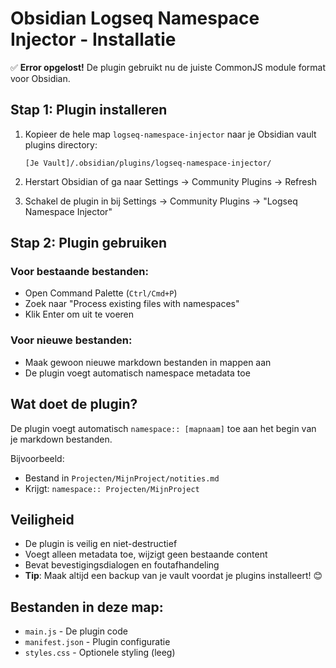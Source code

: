 # Obsidian Logseq Namespace Injector - Installatie

✅ **Error opgelost!** De plugin gebruikt nu de juiste CommonJS module format voor Obsidian.

## Stap 1: Plugin installeren

1. Kopieer de hele map `logseq-namespace-injector` naar je Obsidian vault plugins directory:
   ```
   [Je Vault]/.obsidian/plugins/logseq-namespace-injector/
   ```

2. Herstart Obsidian of ga naar Settings → Community Plugins → Refresh

3. Schakel de plugin in bij Settings → Community Plugins → "Logseq Namespace Injector"

## Stap 2: Plugin gebruiken

### Voor bestaande bestanden:
- Open Command Palette (`Ctrl/Cmd+P`)
- Zoek naar "Process existing files with namespaces"
- Klik Enter om uit te voeren

### Voor nieuwe bestanden:
- Maak gewoon nieuwe markdown bestanden in mappen aan
- De plugin voegt automatisch namespace metadata toe

## Wat doet de plugin?

De plugin voegt automatisch `namespace:: [mapnaam]` toe aan het begin van je markdown bestanden.

Bijvoorbeeld:
- Bestand in `Projecten/MijnProject/notities.md`
- Krijgt: `namespace:: Projecten/MijnProject`

## Veiligheid

- De plugin is veilig en niet-destructief
- Voegt alleen metadata toe, wijzigt geen bestaande content
- Bevat bevestigingsdialogen en foutafhandeling
- **Tip**: Maak altijd een backup van je vault voordat je plugins installeert! 😊

## Bestanden in deze map:
- `main.js` - De plugin code
- `manifest.json` - Plugin configuratie  
- `styles.css` - Optionele styling (leeg)
